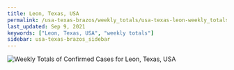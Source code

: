 ```yaml
---
title: Leon, Texas, USA
permalink: /usa-texas-brazos/weekly_totals/usa-texas-leon-weekly_totals.html
last_updated: Sep 9, 2021
keywords: ["Leon, Texas, USA", "weekly totals"]
sidebar: usa-texas-brazos_sidebar
---
```


![Weekly Totals of Confirmed Cases for Leon, Texas, USA](/covid_tracker/images/graphs/usa-texas-leon-weekly_totals_graph.png)
